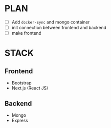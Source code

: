 # PLAN
- [ ] Add `docker-sync` and mongo container
- [ ] init connection between frontend and backend
- [ ] make frontend

# STACK

## Frontend
- Bootstrap
- Next.js (React JS)

## Backend
- Mongo
- Express



